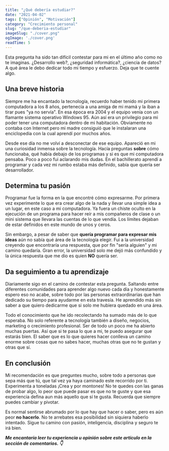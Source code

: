 ```yaml
---
title: "¿Qué debería estudiar?"
date: "2021-04-02"
tags: ["Opinión", "Motivación"]
category: "Crecimiento personal"
slug: "/que-deberia-estudiar"
imageSlug: "./cover.png"
ogImage: './cover.png'
readTime: 5
---
```


Esta pregunta ha sido tan difícil contestar para mi en el último año como no te imaginas. ¿Desarrollo web?, ¿seguridad informática?, ¿ciencia de datos? A qué área le debo dedicar todo mi tiempo y esfuerzo. Deja que te cuente algo.

## Una breve historia

Siempre me ha encantado la tecnología, recuerdo haber tenido mi primera computadora a los 8 años, pertenecía a una amiga de mi mamá y la iban a tirar pues "ya no servía". En esa época era 2004 y el equipo venía con un flamante sistema operativo Windows 95. Aún así era un privilegio para mi poder tener una computadora dentro de mi habitación. Obviamente no contaba con Internet pero mi madre consiguió que le instalaran una enciclopedia con la cual aprendí por muchos años. 

Desde ese día no me volví a desconectar de ese equipo. Apareció en mi una curiosidad inmensa sobre la tecnología. Hacía preguntas **sobre** cómo funcionaba, qué había debajo de los programas y si es que mi computadora pensaba. Poco a poco fui aclarando mis dudas. En el bachillerato aprendí a programar y cada vez mi rumbo estaba más definido, sabía que quería ser desarrollador. 

## Determina tu pasión

Programar fue la forma en la que encontré cómo expresarme. Por primera vez experimente lo que era crear algo de la nada y llevar una simple idea a un lugar, en este caso a mi computadora. Ya fuera un chiste oculto en la ejecución de un programa para hacer reír a mis compañeros de clase o un mini sistema que llevara las cuentas de lo que vendía. Los límites dejaban de estar definidos en este mundo de unos y ceros.

Sin embargo, a pesar de saber que **quería programar para expresar mis ideas** aún no sabía qué área de la tecnología elegir. Fui a la universidad creyendo que encontraría una respuesta, que por fin "sería alguien" y mi camino quedaría. Gran error, la universidad solo me dejó más confundido y la única respuesta que me dio es quien **NO** quería ser.   

## Da seguimiento a tu aprendizaje

Diariamente sigo en el camino de contestar esta pregunta. Saltando entre diferentes comunidades para aprender algo nuevo cada día y honestamente espero eso no acabe, sobre todo por las personas extraordinarias que han dedicado su tiempo para ayudarme en esta travesía. He aprendido más sin saber a que quiero dedicarme que si solo me hubiera quedado en una área.  

Todo el conocimiento que he ido recolectando ha sumado más de lo que esperaba. No solo referente a tecnología también a diseño, negocios, marketing o crecimiento profesional. Ser de todo un poco me ha abierto muchas puertas. Así que si te pasa lo que a mi, te puedo asegurar que estarás bien. El saber que es lo que quieres hacer conlleva un camino enorme sobre cosas que no sabes hacer, muchas otras que no te gustan y otras que sí. 

## En conclusión

Mi recomendación es que preguntes mucho, sobre todo a personas que sepa más que tú, que tal vez ya haya caminado este recorrido por ti. Experimenta a toneladas ¡Crea y por montones! No te quedes con las ganas de probar algo, lo peor que puede pasar es que no te guste y que esa experiencia defina aun más aquello que sí te gusta. Recuerda que siempre puedes cambiar y pivotar. 

Es normal sentirse abrumado por lo que hay que hacer o saber, pero es aún peor **no hacerlo**. No te arrebates esa posibilidad sin siquiera haberlo intentado. Sigue tu camino con pasión, inteligencia, disciplina y seguro te irá bien. 

***Me encantaría leer tu experiencia u opinión sobre este artículo en la sección de comentarios. 👇***
